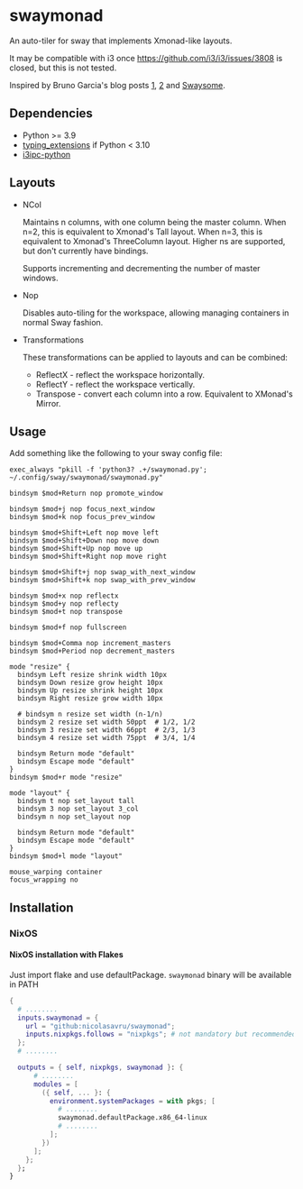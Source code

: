 # swaymonad

An auto-tiler for sway that implements Xmonad-like layouts.

It may be compatible with i3 once https://github.com/i3/i3/issues/3808 is
closed, but this is not tested.

Inspired by Bruno Garcia's blog posts
[1](https://aduros.com/blog/hacking-i3-automatic-layout/),
[2](https://aduros.com/blog/hacking-i3-window-promoting/) and
[Swaysome](https://gitlab.com/hyask/swaysome).

## Dependencies

- Python >= 3.9
- [typing_extensions](https://github.com/python/typing/tree/master/typing_extensions) if Python < 3.10
- [i3ipc-python](https://github.com/altdesktop/i3ipc-python)

## Layouts

- NCol

  Maintains n columns, with one column being the master column. When n=2, this
  is equivalent to Xmonad's Tall layout. When n=3, this is equivalent to
  Xmonad's ThreeColumn layout. Higher ns are supported, but don't currently have
  bindings.

  Supports incrementing and decrementing the number of master windows.

- Nop

  Disables auto-tiling for the workspace, allowing managing containers in normal
  Sway fashion.

- Transformations

  These transformations can be applied to layouts and can be combined:

  - ReflectX - reflect the workspace horizontally.
  - ReflectY - reflect the workspace vertically.
  - Transpose - convert each column into a row. Equivalent to XMonad's Mirror.

## Usage

Add something like the following to your sway config file:

```
exec_always "pkill -f 'python3? .+/swaymonad.py';  ~/.config/sway/swaymonad/swaymonad.py"

bindsym $mod+Return nop promote_window

bindsym $mod+j nop focus_next_window
bindsym $mod+k nop focus_prev_window

bindsym $mod+Shift+Left nop move left
bindsym $mod+Shift+Down nop move down
bindsym $mod+Shift+Up nop move up
bindsym $mod+Shift+Right nop move right

bindsym $mod+Shift+j nop swap_with_next_window
bindsym $mod+Shift+k nop swap_with_prev_window

bindsym $mod+x nop reflectx
bindsym $mod+y nop reflecty
bindsym $mod+t nop transpose

bindsym $mod+f nop fullscreen

bindsym $mod+Comma nop increment_masters
bindsym $mod+Period nop decrement_masters

mode "resize" {
  bindsym Left resize shrink width 10px
  bindsym Down resize grow height 10px
  bindsym Up resize shrink height 10px
  bindsym Right resize grow width 10px

  # bindsym n resize set width (n-1/n)
  bindsym 2 resize set width 50ppt  # 1/2, 1/2
  bindsym 3 resize set width 66ppt  # 2/3, 1/3
  bindsym 4 resize set width 75ppt  # 3/4, 1/4

  bindsym Return mode "default"
  bindsym Escape mode "default"
}
bindsym $mod+r mode "resize"

mode "layout" {
  bindsym t nop set_layout tall
  bindsym 3 nop set_layout 3_col
  bindsym n nop set_layout nop

  bindsym Return mode "default"
  bindsym Escape mode "default"
}
bindsym $mod+l mode "layout"

mouse_warping container
focus_wrapping no
```

## Installation

### NixOS

#### NixOS installation with Flakes

Just import flake and use defaultPackage. `swaymonad` binary will be available in PATH

```nix
{
  # ........
  inputs.swaymonad = {
    url = "github:nicolasavru/swaymonad";
    inputs.nixpkgs.follows = "nixpkgs"; # not mandatory but recommended
  };
  # ........

  outputs = { self, nixpkgs, swaymonad }: {
      # ........
      modules = [
        ({ self, ... }: {
          environment.systemPackages = with pkgs; [
            # ........
            swaymonad.defaultPackage.x86_64-linux
            # ........
          ];
        })
      ];
    };
  };
}
```
